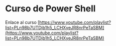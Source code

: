 # Curso de Power Shell

Enlace al curso
[https://www.youtube.com/playlist?list=PLn98b7UTDjb1h5_LCHXyeJR8nrPeTaSBM](https://www.youtube.com/playlist?list=PLn98b7UTDjb1h5_LCHXyeJR8nrPeTaSBM)
